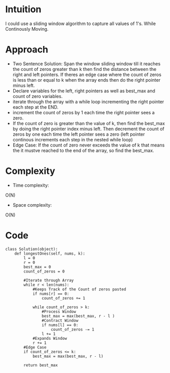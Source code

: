 # Intuition
<!-- Describe your first thoughts on how to solve this problem. -->
I could use a sliding window algorithm to capture all values of 1's. While Continously Moving.

# Approach
<!-- Describe your approach to solving the problem. -->
* Two Sentence Solution: Span the window sliding window till it reaches the count of zeros greater than k then find the distance between the right and left pointers. If theres an edge case where the count of zeros is less than or equal to k when the array ends then do the right pointer minus left.
* Declare variables for the left, right pointers as well as best_max and count of zero variables.
* iterate through the array with a while loop incrementing the right pointer each step at the END.
* increment the count of zeros by 1 each time the right pointer sees a zero.
* If the count of zero is greater than the value of k, then find the best_max by doing the right pointer index minus left. Then decrement the count of zeros by one each time the left pointer sees a zero (left pointer continous increments each step in the nested while loop)
* Edge Case: If the count of zero never exceeds the value of k that means the it mustve reached to the end of the array, so find the best_max.


# Complexity
- Time complexity:
<!-- Add your time complexity here, e.g. $$O(n)$$ -->
O(N)

- Space complexity:
<!-- Add your space complexity here, e.g. $$O(n)$$ -->
O(N)

# Code
```
class Solution(object):
    def longestOnes(self, nums, k):
        l = 0
        r = 0
        best_max = 0 
        count_of_zeros = 0

        #Iterate through Array
        while r < len(nums):
            #Keeps Track of the Count of zeros pasted
            if nums[r] == 0:
                count_of_zeros += 1
            
            while count_of_zeros > k:
                #Process Window
                best_max = max(best_max, r - l )
                #Contract Window
                if nums[l] == 0:
                    count_of_zeros -= 1
                l += 1
            #Expands Window
            r += 1
        #Edge Case
        if count_of_zeros <= k:
            best_max = max(best_max, r - l)

        return best_max
            
```